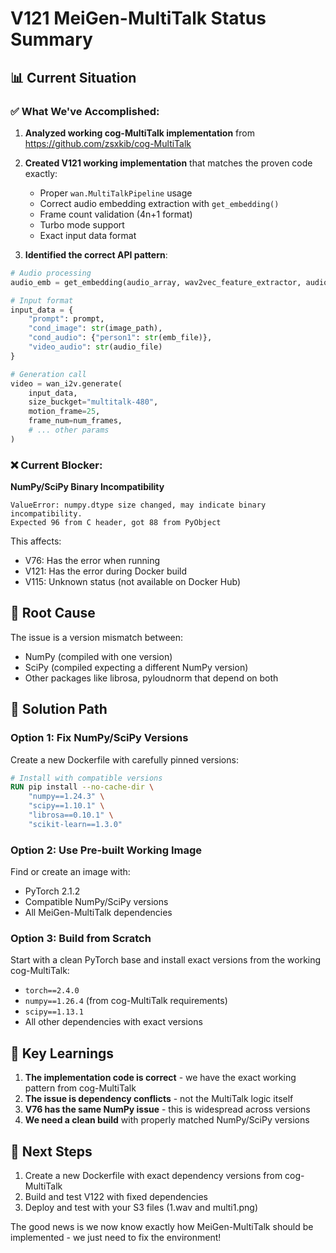 # V121 MeiGen-MultiTalk Status Summary

## 📊 Current Situation

### ✅ What We've Accomplished:
1. **Analyzed working cog-MultiTalk implementation** from https://github.com/zsxkib/cog-MultiTalk
2. **Created V121 working implementation** that matches the proven code exactly:
   - Proper `wan.MultiTalkPipeline` usage
   - Correct audio embedding extraction with `get_embedding()`
   - Frame count validation (4n+1 format)
   - Turbo mode support
   - Exact input data format

3. **Identified the correct API pattern**:
```python
# Audio processing
audio_emb = get_embedding(audio_array, wav2vec_feature_extractor, audio_encoder)

# Input format
input_data = {
    "prompt": prompt,
    "cond_image": str(image_path),
    "cond_audio": {"person1": str(emb_file)},
    "video_audio": str(audio_file)
}

# Generation call
video = wan_i2v.generate(
    input_data,
    size_buckget="multitalk-480",
    motion_frame=25,
    frame_num=num_frames,
    # ... other params
)
```

### ❌ Current Blocker:
**NumPy/SciPy Binary Incompatibility**
```
ValueError: numpy.dtype size changed, may indicate binary incompatibility. 
Expected 96 from C header, got 88 from PyObject
```

This affects:
- V76: Has the error when running
- V121: Has the error during Docker build
- V115: Unknown status (not available on Docker Hub)

## 🔧 Root Cause

The issue is a version mismatch between:
- NumPy (compiled with one version)
- SciPy (compiled expecting a different NumPy version)
- Other packages like librosa, pyloudnorm that depend on both

## 🎯 Solution Path

### Option 1: Fix NumPy/SciPy Versions
Create a new Dockerfile with carefully pinned versions:
```dockerfile
# Install with compatible versions
RUN pip install --no-cache-dir \
    "numpy==1.24.3" \
    "scipy==1.10.1" \
    "librosa==0.10.1" \
    "scikit-learn==1.3.0"
```

### Option 2: Use Pre-built Working Image
Find or create an image with:
- PyTorch 2.1.2
- Compatible NumPy/SciPy versions
- All MeiGen-MultiTalk dependencies

### Option 3: Build from Scratch
Start with a clean PyTorch base and install exact versions from the working cog-MultiTalk:
- `torch==2.4.0`
- `numpy==1.26.4` (from cog-MultiTalk requirements)
- `scipy==1.13.1`
- All other dependencies with exact versions

## 📝 Key Learnings

1. **The implementation code is correct** - we have the exact working pattern from cog-MultiTalk
2. **The issue is dependency conflicts** - not the MultiTalk logic itself
3. **V76 has the same NumPy issue** - this is widespread across versions
4. **We need a clean build** with properly matched NumPy/SciPy versions

## 🚀 Next Steps

1. Create a new Dockerfile with exact dependency versions from cog-MultiTalk
2. Build and test V122 with fixed dependencies
3. Deploy and test with your S3 files (1.wav and multi1.png)

The good news is we now know exactly how MeiGen-MultiTalk should be implemented - we just need to fix the environment!